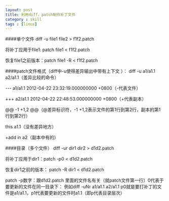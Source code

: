 ```yaml
---
layout: post
title: 利用diff，patch制作补丁文件
category : skill
tags : [linux]
---
```


####单个文件
diff -u file1 file2 > f1f2.patch

将补丁应用于file1: patch file1 < f1f2.patch

恢复file1之前版本：patch file1 -R < f1f2.patch

####patch文件格式（diff中-u使得差异输出中带有上下文 ）：
diff -u a1/a1.1 a2/a1.1（差异比较的命令）

--- a1/a1.1	2012-04-22 23:32:19.000000000 +0800（-代表文件）

+++ a2/a1.1	2012-04-22 22:48:53.000000000 +0800（+代表副本）

@@ -1 +1,2 @@（@差异标识符，-1 +1,2表示文件的第1行到第2行，副本的第1行到第2行）

 this a1.1（没有差异地方）
 
+add in a2（副本中有的）

####目录（多个文件）
diff -ur dir1 dir2 > d1d2.patch

将补丁应用于dir1：patch -p0 < d1d2.patch

恢复dir1之前的版本： patch -R dir1 < d1d2.patch

patch -p数字：跟d1d2.patch 里面的文件名有关（就patch文件第一行）0代表于要更新的文件在同一目录下：
例如diff -uNr a1/a1.1 a2/a1.1 p0就是要打补丁的文件是a1/a1.1，p1代表要更新的文件时a1.1（即p代表目录层次）


